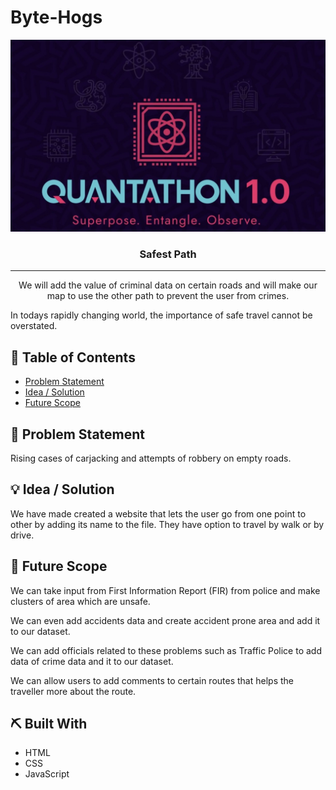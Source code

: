 # Byte-Hogs

<p align="center">
  <a href="" rel="noopener">
 <img src="Images/quantathonlogo.jpg" alt="Project logo"></a>
</p>
<h3 align="center">Safest Path</h3>

---

<p align="center"> We will add the value of criminal data on certain roads and will make our map to use the other path to prevent the user from crimes.

In todays rapidly changing world, the importance of safe travel cannot be overstated.

</p>

## 📝 Table of Contents

- [Problem Statement](#problem_statement)
- [Idea / Solution](#idea)
- [Future Scope](#future_scope)

## 🧐 Problem Statement <a name = "problem_statement"></a>

Rising cases of carjacking and attempts of robbery on empty roads.

## 💡 Idea / Solution <a name = "idea"></a>

We have made created a website that lets the user go from one point to other by adding its name to the file. They have option to travel by walk or by drive.

## 🚀 Future Scope <a name = "future_scope"></a>

We can take input from First Information Report (FIR) from police and make clusters of area which are unsafe.

We can even add accidents data and create accident prone area and add it to our dataset.

We can add officials related to these problems such as Traffic Police to add data of crime data and it to our dataset.

We can allow users to add comments to certain routes that helps the traveller more about the route.

## ⛏️ Built With <a name = "tech_stack"></a>

- HTML
- CSS
- JavaScript

